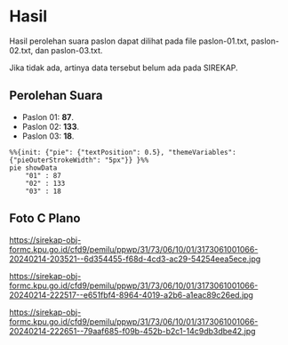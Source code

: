 # Hasil

Hasil perolehan suara paslon dapat dilihat pada file paslon-01.txt, paslon-02.txt, dan paslon-03.txt.

Jika tidak ada, artinya data tersebut belum ada pada SIREKAP.

## Perolehan Suara

 * Paslon 01: **87**.
 * Paslon 02: **133**.
 * Paslon 03: **18**.

```mermaid
%%{init: {"pie": {"textPosition": 0.5}, "themeVariables": {"pieOuterStrokeWidth": "5px"}} }%%
pie showData
    "01" : 87
    "02" : 133
    "03" : 18
```
## Foto C Plano

https://sirekap-obj-formc.kpu.go.id/cfd9/pemilu/ppwp/31/73/06/10/01/3173061001066-20240214-203521--6d354455-f68d-4cd3-ac29-54254eea5ece.jpg

https://sirekap-obj-formc.kpu.go.id/cfd9/pemilu/ppwp/31/73/06/10/01/3173061001066-20240214-222517--e651fbf4-8964-4019-a2b6-a1eac89c26ed.jpg

https://sirekap-obj-formc.kpu.go.id/cfd9/pemilu/ppwp/31/73/06/10/01/3173061001066-20240214-222651--79aaf685-f09b-452b-b2c1-14c9db3dbe42.jpg
